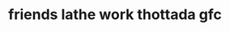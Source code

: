 ---
title: "friends lathe work thottada gfc"
url: /thottada/friends-lathe-work-thottada-gfc/
shop: car repair
---